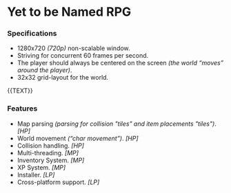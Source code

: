 # Yet to be Named RPG

### Specifications
- 1280x720 *(720p)* non-scalable window.
- Striving for concurrent 60 frames per second.
- The player should always be centered on the screen *(the world “moves” around the player)*.
- 32x32 grid-layout for the world.

{{TEXT}}


### Features
- Map parsing *(parsing for collision "tiles" and item placements "tiles")*. _[HP]_
- World movement *(“char movement”)*. _[HP]_
- Collision handling. _[HP]_
- Multi-threading. _[MP]_
- Inventory System. _[MP]_
- XP System. _[MP]_
- Installer. _[LP]_
- Cross-platform support. _[LP]_
